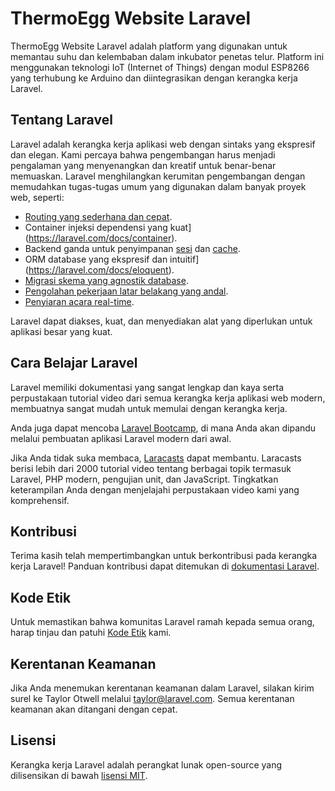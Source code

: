 # ThermoEgg Website Laravel

ThermoEgg Website Laravel adalah platform yang digunakan untuk memantau suhu dan kelembaban dalam inkubator penetas telur. Platform ini menggunakan teknologi IoT (Internet of Things) dengan modul ESP8266 yang terhubung ke Arduino dan diintegrasikan dengan kerangka kerja Laravel.

## Tentang Laravel

Laravel adalah kerangka kerja aplikasi web dengan sintaks yang ekspresif dan elegan. Kami percaya bahwa pengembangan harus menjadi pengalaman yang menyenangkan dan kreatif untuk benar-benar memuaskan. Laravel menghilangkan kerumitan pengembangan dengan memudahkan tugas-tugas umum yang digunakan dalam banyak proyek web, seperti:

- [Routing yang sederhana dan cepat](https://laravel.com/docs/routing).
- Container injeksi dependensi yang kuat](https://laravel.com/docs/container).
- Backend ganda untuk penyimpanan [sesi](https://laravel.com/docs/session) dan [cache](https://laravel.com/docs/cache).
- ORM database yang ekspresif dan intuitif](https://laravel.com/docs/eloquent).
- [Migrasi skema yang agnostik database](https://laravel.com/docs/migrations).
- [Pengolahan pekerjaan latar belakang yang andal](https://laravel.com/docs/queues).
- [Penyiaran acara real-time](https://laravel.com/docs/broadcasting).

Laravel dapat diakses, kuat, dan menyediakan alat yang diperlukan untuk aplikasi besar yang kuat.

## Cara Belajar Laravel

Laravel memiliki dokumentasi yang sangat lengkap dan kaya serta perpustakaan tutorial video dari semua kerangka kerja aplikasi web modern, membuatnya sangat mudah untuk memulai dengan kerangka kerja.

Anda juga dapat mencoba [Laravel Bootcamp](https://bootcamp.laravel.com), di mana Anda akan dipandu melalui pembuatan aplikasi Laravel modern dari awal.

Jika Anda tidak suka membaca, [Laracasts](https://laracasts.com) dapat membantu. Laracasts berisi lebih dari 2000 tutorial video tentang berbagai topik termasuk Laravel, PHP modern, pengujian unit, dan JavaScript. Tingkatkan keterampilan Anda dengan menjelajahi perpustakaan video kami yang komprehensif.

## Kontribusi

Terima kasih telah mempertimbangkan untuk berkontribusi pada kerangka kerja Laravel! Panduan kontribusi dapat ditemukan di [dokumentasi Laravel](https://laravel.com/docs/contributions).

## Kode Etik

Untuk memastikan bahwa komunitas Laravel ramah kepada semua orang, harap tinjau dan patuhi [Kode Etik](https://laravel.com/docs/contributions#code-of-conduct) kami.

## Kerentanan Keamanan

Jika Anda menemukan kerentanan keamanan dalam Laravel, silakan kirim surel ke Taylor Otwell melalui [taylor@laravel.com](mailto:taylor@laravel.com). Semua kerentanan keamanan akan ditangani dengan cepat.

## Lisensi

Kerangka kerja Laravel adalah perangkat lunak open-source yang dilisensikan di bawah [lisensi MIT](https://opensource.org/licenses/MIT).
